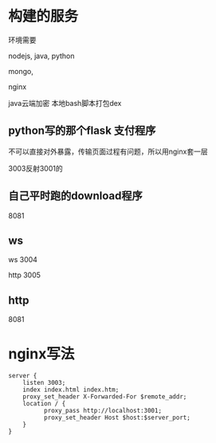 # 构建的服务

环境需要

nodejs, java, python

mongo, 

nginx


java云端加密
本地bash脚本打包dex

## python写的那个flask 支付程序

不可以直接对外暴露，传输页面过程有问题，所以用nginx套一层

3003反射3001的



## 自己平时跑的download程序

8081

## ws

ws 3004 

http 3005



## http

8081

# nginx写法


```nginx
server {
    listen 3003;
    index index.html index.htm;
    proxy_set_header X-Forwarded-For $remote_addr;
    location / {
          proxy_pass http://localhost:3001;
          proxy_set_header Host $host:$server_port;
    }
}
```
